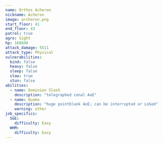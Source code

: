 ```yaml
---
name: Orthos Acheron
nickname: Acheron
image: archeron.png
start_floor: 41
end_floor: 43
patrol: true
agro: Sight
hp: 168848
attack_damage: 5511
attack_type: Physical
vulnerabilities:
  bind: false
  heavy: false
  sleep: false
  slow: true
  stun: false
abilities:
  - name: Dominion Slash
    description: "telegraphed conal AoE"
  - name: Quake
    description: "huge pointblank AoE; can be interrupted or LoSed"
    warning: other
job_specifics:
  SGE:
    difficulty: Easy
  WHM:
    difficulty: Easy
---
```

